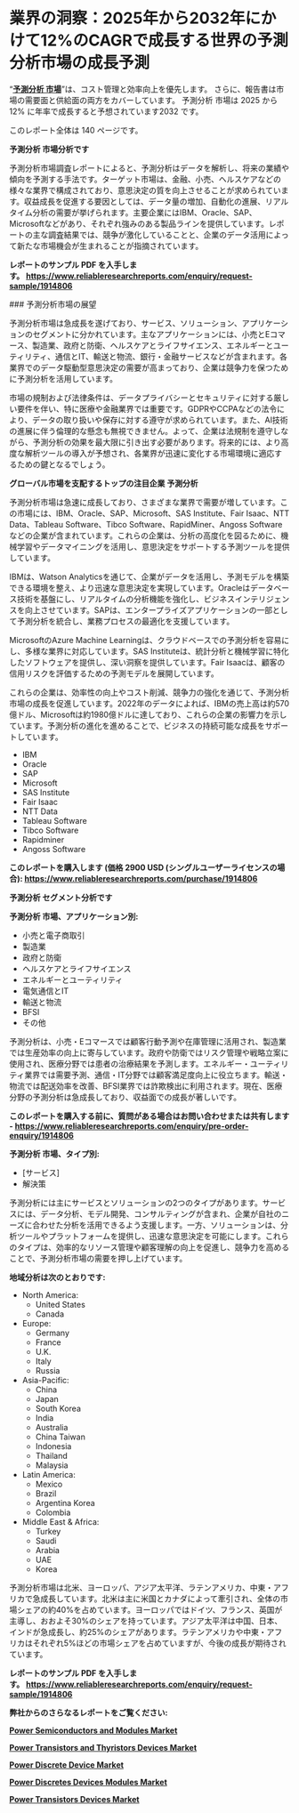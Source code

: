 <p><h1>業界の洞察：2025年から2032年にかけて12%のCAGRで成長する世界の予測分析市場の成長予測</h1></p><p>&ldquo;<strong><a href="https://www.reliableresearchreports.com/predictive-analytics-r1914806?utm_campaign=110&utm_medium=9&utm_source=Github&utm_content=ia&utm_term=19032025&utm_id=predictive-analytics">予測分析 市場</a></strong>&rdquo;は、コスト管理と効率向上を優先します。 さらに、報告書は市場の需要面と供給面の両方をカバーしています。 予測分析 市場は 2025 から 12% に年率で成長すると予想されています2032 です。</p>
<p>このレポート全体は 140 ページです。</p>
<p><strong>予測分析 市場分析です</strong></p>
<p><p>予測分析市場調査レポートによると、予測分析はデータを解析し、将来の業績や傾向を予測する手法です。ターゲット市場は、金融、小売、ヘルスケアなどの様々な業界で構成されており、意思決定の質を向上させることが求められています。収益成長を促進する要因としては、データ量の増加、自動化の進展、リアルタイム分析の需要が挙げられます。主要企業にはIBM、Oracle、SAP、Microsoftなどがあり、それぞれ強みのある製品ラインを提供しています。レポートの主な調査結果では、競争が激化していることと、企業のデータ活用によって新たな市場機会が生まれることが指摘されています。</p></p>
<p><strong>レポートのサンプル PDF を入手します。&nbsp;<a href="https://www.reliableresearchreports.com/enquiry/request-sample/1914806?utm_campaign=110&utm_medium=9&utm_source=Github&utm_content=ia&utm_term=19032025&utm_id=predictive-analytics">https://www.reliableresearchreports.com/enquiry/request-sample/1914806</a></strong></p>
<p><p>### 予測分析市場の展望</p><p>予測分析市場は急成長を遂げており、サービス、ソリューション、アプリケーションのセグメントに分かれています。主なアプリケーションには、小売とEコマース、製造業、政府と防衛、ヘルスケアとライフサイエンス、エネルギーとユーティリティ、通信とIT、輸送と物流、銀行・金融サービスなどが含まれます。各業界でのデータ駆動型意思決定の需要が高まっており、企業は競争力を保つために予測分析を活用しています。</p><p>市場の規制および法律条件は、データプライバシーとセキュリティに対する厳しい要件を伴い、特に医療や金融業界では重要です。GDPRやCCPAなどの法令により、データの取り扱いや保存に対する遵守が求められています。また、AI技術の進展に伴う倫理的な懸念も無視できません。よって、企業は法規制を遵守しながら、予測分析の効果を最大限に引き出す必要があります。将来的には、より高度な解析ツールの導入が予想され、各業界が迅速に変化する市場環境に適応するための鍵となるでしょう。</p></p>
<p><strong>グローバル市場を支配するトップの注目企業 予測分析</strong></p>
<p><p>予測分析市場は急速に成長しており、さまざまな業界で需要が増しています。この市場には、IBM、Oracle、SAP、Microsoft、SAS Institute、Fair Isaac、NTT Data、Tableau Software、Tibco Software、RapidMiner、Angoss Softwareなどの企業が含まれています。これらの企業は、分析の高度化を図るために、機械学習やデータマイニングを活用し、意思決定をサポートする予測ツールを提供しています。</p><p>IBMは、Watson Analyticsを通じて、企業がデータを活用し、予測モデルを構築できる環境を整え、より迅速な意思決定を実現しています。Oracleはデータベース技術を基盤にし、リアルタイムの分析機能を強化し、ビジネスインテリジェンスを向上させています。SAPは、エンタープライズアプリケーションの一部として予測分析を統合し、業務プロセスの最適化を支援しています。</p><p>MicrosoftのAzure Machine Learningは、クラウドベースでの予測分析を容易にし、多様な業界に対応しています。SAS Instituteは、統計分析と機械学習に特化したソフトウェアを提供し、深い洞察を提供しています。Fair Isaacは、顧客の信用リスクを評価するための予測モデルを展開しています。</p><p>これらの企業は、効率性の向上やコスト削減、競争力の強化を通じて、予測分析市場の成長を促進しています。2022年のデータによれば、IBMの売上高は約570億ドル、Microsoftは約1980億ドルに達しており、これらの企業の影響力を示しています。予測分析の進化を進めることで、ビジネスの持続可能な成長をサポートしています。</p></p>
<p><ul><li>IBM</li><li>Oracle</li><li>SAP</li><li>Microsoft</li><li>SAS Institute</li><li>Fair Isaac</li><li>NTT Data</li><li>Tableau Software</li><li>Tibco Software</li><li>Rapidminer</li><li>Angoss Software</li></ul></p>
<p><strong>このレポートを購入します (価格 2900 USD (シングルユーザーライセンスの場合):&nbsp;<a href="https://www.reliableresearchreports.com/purchase/1914806?utm_campaign=110&utm_medium=9&utm_source=Github&utm_content=ia&utm_term=19032025&utm_id=predictive-analytics">https://www.reliableresearchreports.com/purchase/1914806</a></strong></p>
<p><strong>予測分析 セグメント分析です</strong></p>
<p><strong>予測分析 市場、アプリケーション別:</strong></p>
<p><ul><li>小売と電子商取引</li><li>製造業</li><li>政府と防衛</li><li>ヘルスケアとライフサイエンス</li><li>エネルギーとユーティリティ</li><li>電気通信とIT</li><li>輸送と物流</li><li>BFSI</li><li>その他</li></ul></p>
<p><p>予測分析は、小売・Eコマースでは顧客行動予測や在庫管理に活用され、製造業では生産効率の向上に寄与しています。政府や防衛ではリスク管理や戦略立案に使用され、医療分野では患者の治療結果を予測します。エネルギー・ユーティリティ業界では需要予測、通信・IT分野では顧客満足度向上に役立ちます。輸送・物流では配送効率を改善、BFSI業界では詐欺検出に利用されます。現在、医療分野の予測分析は急成長しており、収益面での成長が著しいです。</p></p>
<p><strong>このレポートを購入する前に、質問がある場合はお問い合わせまたは共有します - <a href="https://www.reliableresearchreports.com/enquiry/pre-order-enquiry/1914806?utm_campaign=110&utm_medium=9&utm_source=Github&utm_content=ia&utm_term=19032025&utm_id=predictive-analytics">https://www.reliableresearchreports.com/enquiry/pre-order-enquiry/1914806</a></strong></p>
<p><strong>予測分析 市場、タイプ別:</strong></p>
<p><ul><li>[サービス]</li><li>解決策</li></ul></p>
<p><p>予測分析には主にサービスとソリューションの2つのタイプがあります。サービスには、データ分析、モデル開発、コンサルティングが含まれ、企業が自社のニーズに合わせた分析を活用できるよう支援します。一方、ソリューションは、分析ツールやプラットフォームを提供し、迅速な意思決定を可能にします。これらのタイプは、効率的なリソース管理や顧客理解の向上を促進し、競争力を高めることで、予測分析市場の需要を押し上げています。</p></p>
<p><strong>地域分析は次のとおりです:</strong></p>
<p><ul>
    <li>
        North America:
        <ul>
            <li>United States</li>
            <li>Canada</li>
        </ul>
    </li>
    <li>
        Europe:
        <ul>
            <li>Germany</li>
            <li>France</li>
            <li>U.K.</li>
            <li>Italy</li>
            <li>Russia</li>
        </ul>
    </li>
    <li>
        Asia-Pacific:
        <ul>
            <li>China</li>
            <li>Japan</li>
            <li>South Korea</li>
            <li>India</li>
            <li>Australia</li>
            <li>China Taiwan</li>
            <li>Indonesia</li>
            <li>Thailand</li>
            <li>Malaysia</li>
        </ul>
    </li>
    <li>
        Latin America:
        <ul>
            <li>Mexico</li>
            <li>Brazil</li>
            <li>Argentina Korea</li>
            <li>Colombia</li>
        </ul>
    </li>
    <li>
        Middle East & Africa:
        <ul>
            <li>Turkey</li>
            <li>Saudi</li>
            <li>Arabia</li>
            <li>UAE</li>
            <li>Korea</li>
        </ul>
    </li>
    </ul></p>
<p><p>予測分析市場は北米、ヨーロッパ、アジア太平洋、ラテンアメリカ、中東・アフリカで急成長しています。北米は主に米国とカナダによって牽引され、全体の市場シェアの約40%を占めています。ヨーロッパではドイツ、フランス、英国が主導し、おおよそ30%のシェアを持っています。アジア太平洋は中国、日本、インドが急成長し、約25%のシェアがあります。ラテンアメリカや中東・アフリカはそれぞれ5%ほどの市場シェアを占めていますが、今後の成長が期待されています。</p></p>
<p><strong>レポートのサンプル PDF を入手します。&nbsp;<a href="https://www.reliableresearchreports.com/enquiry/request-sample/1914806?utm_campaign=110&utm_medium=9&utm_source=Github&utm_content=ia&utm_term=19032025&utm_id=predictive-analytics">https://www.reliableresearchreports.com/enquiry/request-sample/1914806</a></strong></p>
<p><strong></strong></p>
<p><strong></strong></p>
<p><strong></strong></p>
<p><strong></strong></p>
<p><strong>弊社からのさらなるレポートをご覧ください:</strong></p>
<p><strong><p><a href="https://github.com/kimanyuzuga/Market-Research-Report-List-1/blob/main/power-semiconductors-and-modules-market.md?utm_campaign=110&utm_medium=9&utm_source=Github&utm_content=ia&utm_term=19032025&utm_id=predictive-analytics">Power Semiconductors and Modules Market</a></p><p><a href="https://github.com/giardafshaxb/Market-Research-Report-List-1/blob/main/power-transistors-and-thyristors-devices-market.md?utm_campaign=110&utm_medium=9&utm_source=Github&utm_content=ia&utm_term=19032025&utm_id=predictive-analytics">Power Transistors and Thyristors Devices Market</a></p><p><a href="https://github.com/haimamuirev8/Market-Research-Report-List-1/blob/main/power-discrete-device-market.md?utm_campaign=110&utm_medium=9&utm_source=Github&utm_content=ia&utm_term=19032025&utm_id=predictive-analytics">Power Discrete Device Market</a></p><p><a href="https://github.com/naulasulakr0/Market-Research-Report-List-1/blob/main/power-discretes-devices-modules-market.md?utm_campaign=110&utm_medium=9&utm_source=Github&utm_content=ia&utm_term=19032025&utm_id=predictive-analytics">Power Discretes Devices Modules Market</a></p><p><a href="https://github.com/ludongfomban/Market-Research-Report-List-1/blob/main/power-transistors-devices-market.md?utm_campaign=110&utm_medium=9&utm_source=Github&utm_content=ia&utm_term=19032025&utm_id=predictive-analytics">Power Transistors Devices Market</a></p></strong></p>